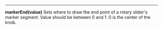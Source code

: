 <a name="markerEnd"><h3 style="padding-top: 40px; margin-top: 40px;"></h3></a>
_____________________________
**markerEnd(value)** Sets where to draw the end point of a rotary slider's marker segment. Value should be between 0 and 1. 0 is the center of the knob. 


<!--UPDATE WIDGET_IN_CSOUND
    SIdent sprintf "markerThickness(%f) ", rnd(100)/50
    SIdentifier strcat SIdentifier, SIdent
-->